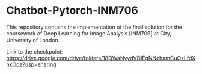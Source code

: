 # Chatbot-Pytorch-INM706
This repository contains the implementation of the final solution for the coursework of Deep Learning for Image Analysis [INM706] at City, University of London.

Link to the checkpoint:
https://drive.google.com/drive/folders/18QWaNyydVDIEgNNchamCuOzLfdXhkOqz?usp=sharing

